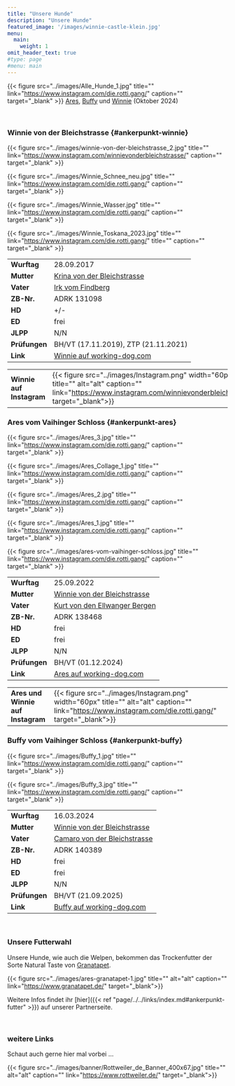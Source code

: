 ```yaml
---
title: "Unsere Hunde"
description: "Unsere Hunde"
featured_image: '/images/winnie-castle-klein.jpg'
menu:
  main:
    weight: 1
omit_header_text: true
#type: page
#menu: main
---
```



{{< figure src="../images/Alle_Hunde_1.jpg" title="" link="https://www.instagram.com/die.rotti.gang/"  caption=""  target="_blank" >}}
[Ares](#ankerpunkt-ares), [Buffy](#ankerpunkt-buffy) und [Winnie](#ankerpunkt-winnie) (Oktober 2024)  

&nbsp;


### Winnie von der Bleichstrasse {#ankerpunkt-winnie}
{{< figure src="../images/winnie-von-der-bleichstrasse_2.jpg" title="" link="https://www.instagram.com/winnievonderbleichstrasse/"  caption=""  target="_blank" >}}

{{< figure src="../images/Winnie_Schnee_neu.jpg" title="" link="https://www.instagram.com/die.rotti.gang/"  caption=""  target="_blank" >}}

{{< figure src="../images/Winnie_Wasser.jpg" title="" link="https://www.instagram.com/die.rotti.gang/"  caption=""  target="_blank" >}}

{{< figure src="../images/Winnie_Toskana_2023.jpg" title="" link="https://www.instagram.com/die.rotti.gang/" title="" caption=""  target="_blank" >}}

|               |                                                                                                            |
|---------------|------------------------------------------------------------------------------------------------------------|
| **Wurftag**   | 28.09.2017                                                                                                 |
| **Mutter**    | [Krina von der Bleichstrasse](https://de.working-dog.com/dogs-details/2507067/Krina-von-der-Bleichstrasse) |
| **Vater**     | [Irk vom Findberg](https://de.working-dog.com/dogs-details/2598356/Irk-vom-Findberg)                       |
| **ZB-Nr.**    | ADRK 131098                                                                                                |
| **HD**        | +/-                                                                                                        |
| **ED**        | frei                                                                                                          |
| **JLPP**      | N/N                                                                                                        |
| **Prüfungen** | BH/VT (17.11.2019), ZTP (21.11.2021)                                                                       |
| **Link**      | [Winnie auf working-dog.com](https://de.working-dog.com/dogs-details/7324943/Winnie-von-der-Bleichstrasse) |

|   |   |
|---|---|
| **Winnie auf Instagram** | {{< figure src="../images/Instagram.png" width="60px" title="" alt="alt" caption="" link="https://www.instagram.com/winnievonderbleichstrasse/" target="_blank">}} |


### Ares vom Vaihinger Schloss {#ankerpunkt-ares}
{{< figure src="../images/Ares_3.jpg" title="" link="https://www.instagram.com/die.rotti.gang/"  caption=""  target="_blank" >}}

{{< figure src="../images/Ares_Collage_1.jpg" title="" link="https://www.instagram.com/die.rotti.gang/"  caption=""  target="_blank" >}}

{{< figure src="../images/Ares_2.jpg" title="" link="https://www.instagram.com/die.rotti.gang/"  caption=""  target="_blank" >}}

{{< figure src="../images/Ares_1.jpg" title="" link="https://www.instagram.com/die.rotti.gang/"  caption=""  target="_blank" >}}

{{< figure src="../images/ares-vom-vaihinger-schloss.jpg" title="" link="https://www.instagram.com/die.rotti.gang/"  caption=""  target="_blank" >}}


|               |                                                                                                                |
|---------------|----------------------------------------------------------------------------------------------------------------|
| **Wurftag**   | 25.09.2022                                                                                                     |
| **Mutter**    | [Winnie von der Bleichstrasse](https://de.working-dog.com/dogs-details/7324943/Winnie-von-der-Bleichstrasse)   |
| **Vater**     | [Kurt von den Ellwanger Bergen](https://de.working-dog.com/dogs-details/6743917/Kurt-von-den-Ellwanger-Bergen) |
| **ZB-Nr.**    | ADRK 138468                                                                                                    |
| **HD**        | frei                                                                                                              |
| **ED**        | frei                                                                                                              |
| **JLPP**      | N/N                                                                                                            |
| **Prüfungen** | BH/VT  (01.12.2024)                                                                                            |
| **Link**      | [Ares auf working-dog.com](https://de.working-dog.com/dogs-details/7737779/Ares-vom-Vaihinger-Schloss)         |

|   |   |
|---|---|
| **Ares und Winnie auf Instagram** | {{< figure src="../images/Instagram.png" width="60px" title="" alt="alt" caption="" link="https://www.instagram.com/die.rotti.gang/" target="_blank">}} |


### Buffy vom Vaihinger Schloss {#ankerpunkt-buffy}
{{< figure src="../images/Buffy_1.jpg" title="" link="https://www.instagram.com/die.rotti.gang/"  caption=""  target="_blank" >}}

{{< figure src="../images/Buffy_3.jpg" title="" link="https://www.instagram.com/die.rotti.gang/"  caption=""  target="_blank" >}}

|               |                                                                                                                |
|---------------|----------------------------------------------------------------------------------------------------------------|
| **Wurftag**   | 16.03.2024                                                                                                     |
| **Mutter**    | [Winnie von der Bleichstrasse](https://de.working-dog.com/dogs-details/7324943/Winnie-von-der-Bleichstrasse)   |
| **Vater**     | [Camaro von der Bleichstrasse](https://de.working-dog.com/dogs-details/7478865/Camaro-von-der-Bleichstrasse)   |
| **ZB-Nr.**    | ADRK 140389                                                                                                    |
| **HD**        | frei                                                                                                              |
| **ED**        | frei                                                                                                              |
| **JLPP**      | N/N                                                                                                            |
| **Prüfungen** | BH/VT (21.09.2025)                                                                                             |
| **Link**      | [Buffy auf working-dog.com](https://de.working-dog.com/dogs-details/7907504/Buffy-vom-Vaihinger-Schloss)       |


&nbsp;

### Unsere Futterwahl

Unsere Hunde, wie auch die Welpen, bekommen das Trockenfutter der Sorte Natural Taste von [Granatapet](https://www.granatapet.de/hundefutter/natural-taste).

{{< figure src="../images/ares-granatapet-1.jpg" title="" alt="alt" caption="" link="https://www.granatapet.de/" target="_blank">}}

Weitere Infos findet ihr [hier]({{< ref "page/../../links/index.md#ankerpunkt-futter" >}}) auf unserer Partnerseite.


&nbsp;


### weitere Links

Schaut auch gerne hier mal vorbei ...

{{< figure src="../images/banner/Rottweiler_de_Banner_400x67.jpg" title="" alt="alt" caption="" link="https://www.rottweiler.de/" target="_blank">}}